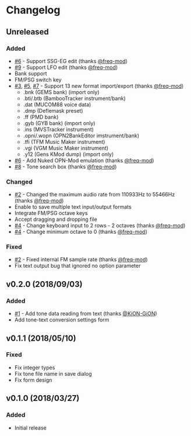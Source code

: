 # Changelog

## Unreleased
### Added
- [#6] - Support SSG-EG edit (thanks [@freq-mod])
- [#9] - Support LFO edit (thanks [@freq-mod])
- Bank support
- FM/PSG switch key
- [#3], [#5], [#7] - Support 13 new format import/export (thanks [@freq-mod])
  - .bnk (GEMS bank) (import only)
  - .bti/.btb (BambooTracker instrument/bank)
  - .dat (MUCOM88 voice data)
  - .dmp (Deflemask preset)
  - .ff (PMD bank)
  - .gyb (GYB bank) (import only)
  - .ins (MVSTracker instrument)
  - .opni/.wopn (OPN2BankEditor imstrument/bank)
  - .tfi (TFM Music Maker instrument)
  - .vgi (VGM Music Maker instrument)
  - .y12 (Gens KMod dump) (import only)
- [#6] - Add Nuked OPN-Mod emulation (thanks [@freq-mod])
- [#8] - Tone search box (thanks [@freq-mod])

### Changed
- [#2] - Changed the maximum audio rate from 110933Hz to 55466Hz (thanks [@freq-mod])
- Enable to save multiple text input/output formats
- Integrate FM/PSG octave keys
- Accept dragging and dropping file
- [#4] - Change keyboard input to 2 rows - 2 octaves (thanks [@freq-mod])
- [#4] - Change minimum octave to 0 (thanks [@freq-mod])

### Fixed
- [#2] - Fixed internal FM sample rate (thanks [@freq-mod])
- Fix text output bug that ignored no option parameter

[@freq-mod]: https://github.com/freq-mod

[#2]: https://github.com/rerrahkr/YM2608-Tone-Editor/pull/2
[#3]: https://github.com/rerrahkr/YM2608-Tone-Editor/issues/3
[#4]: https://github.com/rerrahkr/YM2608-Tone-Editor/issues/4
[#5]: https://github.com/rerrahkr/YM2608-Tone-Editor/issues/5
[#6]: https://github.com/rerrahkr/YM2608-Tone-Editor/issues/6
[#7]: https://github.com/rerrahkr/YM2608-Tone-Editor/issues/7
[#8]: https://github.com/rerrahkr/YM2608-Tone-Editor/issues/8
[#9]: https://github.com/rerrahkr/YM2608-Tone-Editor/issues/9

## v0.2.0 (2018/09/03)
### Added
- [#1] - Add tone data reading from text (thanks [@KiON-GiON])
- Add tone-text conversion settings form

[@KiON-GiON]: https://github.com/KiON-GiON

[#1]: https://github.com/rerrahkr/YM2608-Tone-Editor/issues/1

## v0.1.1 (2018/05/10)
### Fixed
- Fix integer types
- Fix tone file name in save dialog
- Fix form design

## v0.1.0 (2018/03/27)
### Added
- Initial release

